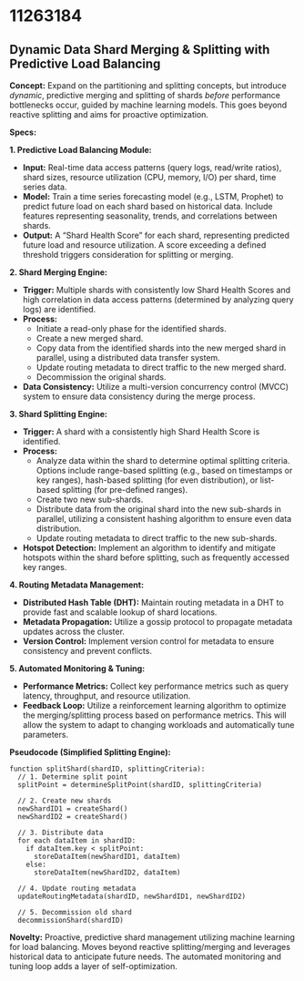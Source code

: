 # 11263184

## Dynamic Data Shard Merging & Splitting with Predictive Load Balancing

**Concept:** Expand on the partitioning and splitting concepts, but introduce *dynamic*, predictive merging and splitting of shards *before* performance bottlenecks occur, guided by machine learning models. This goes beyond reactive splitting and aims for proactive optimization.

**Specs:**

**1. Predictive Load Balancing Module:**

*   **Input:** Real-time data access patterns (query logs, read/write ratios), shard sizes, resource utilization (CPU, memory, I/O) per shard, time series data.
*   **Model:** Train a time series forecasting model (e.g., LSTM, Prophet) to predict future load on each shard based on historical data. Include features representing seasonality, trends, and correlations between shards.
*   **Output:** A “Shard Health Score” for each shard, representing predicted future load and resource utilization.  A score exceeding a defined threshold triggers consideration for splitting or merging.

**2.  Shard Merging Engine:**

*   **Trigger:** Multiple shards with consistently low Shard Health Scores and high correlation in data access patterns (determined by analyzing query logs) are identified.
*   **Process:**
    *   Initiate a read-only phase for the identified shards.
    *   Create a new merged shard.
    *   Copy data from the identified shards into the new merged shard in parallel, using a distributed data transfer system.
    *   Update routing metadata to direct traffic to the new merged shard.
    *   Decommission the original shards.
*   **Data Consistency:** Utilize a multi-version concurrency control (MVCC) system to ensure data consistency during the merge process.

**3. Shard Splitting Engine:**

*   **Trigger:** A shard with a consistently high Shard Health Score is identified.
*   **Process:**
    *   Analyze data within the shard to determine optimal splitting criteria. Options include range-based splitting (e.g., based on timestamps or key ranges), hash-based splitting (for even distribution), or list-based splitting (for pre-defined ranges).
    *   Create two new sub-shards.
    *   Distribute data from the original shard into the new sub-shards in parallel, utilizing a consistent hashing algorithm to ensure even data distribution.
    *   Update routing metadata to direct traffic to the new sub-shards.
*   **Hotspot Detection:** Implement an algorithm to identify and mitigate hotspots within the shard before splitting, such as frequently accessed key ranges.

**4. Routing Metadata Management:**

*   **Distributed Hash Table (DHT):** Maintain routing metadata in a DHT to provide fast and scalable lookup of shard locations.
*   **Metadata Propagation:** Utilize a gossip protocol to propagate metadata updates across the cluster.
*   **Version Control:** Implement version control for metadata to ensure consistency and prevent conflicts.

**5. Automated Monitoring & Tuning:**

*   **Performance Metrics:** Collect key performance metrics such as query latency, throughput, and resource utilization.
*   **Feedback Loop:** Utilize a reinforcement learning algorithm to optimize the merging/splitting process based on performance metrics. This will allow the system to adapt to changing workloads and automatically tune parameters.

**Pseudocode (Simplified Splitting Engine):**

```
function splitShard(shardID, splittingCriteria):
  // 1. Determine split point
  splitPoint = determineSplitPoint(shardID, splittingCriteria)

  // 2. Create new shards
  newShardID1 = createShard()
  newShardID2 = createShard()

  // 3. Distribute data
  for each dataItem in shardID:
    if dataItem.key < splitPoint:
      storeDataItem(newShardID1, dataItem)
    else:
      storeDataItem(newShardID2, dataItem)

  // 4. Update routing metadata
  updateRoutingMetadata(shardID, newShardID1, newShardID2)

  // 5. Decommission old shard
  decommissionShard(shardID)
```

**Novelty:**  Proactive, predictive shard management utilizing machine learning for load balancing.  Moves beyond reactive splitting/merging and leverages historical data to anticipate future needs. The automated monitoring and tuning loop adds a layer of self-optimization.